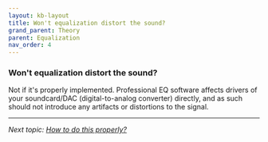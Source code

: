 ```yaml
---
layout: kb-layout
title: Won't equalization distort the sound?
grand_parent: Theory
parent: Equalization
nav_order: 4
---
```


### Won't equalization distort the sound?

Not if it's properly implemented. Professional EQ software affects drivers of your soundcard/DAC (digital-to-analog converter) directly, and as such should not introduce any artifacts or distortions to the signal.

---

*Next topic: [How to do this properly?](https://komunikacjatechnicznavistula.github.io/kacper-bojakowski/theory/Equalization/how-properly/)*

